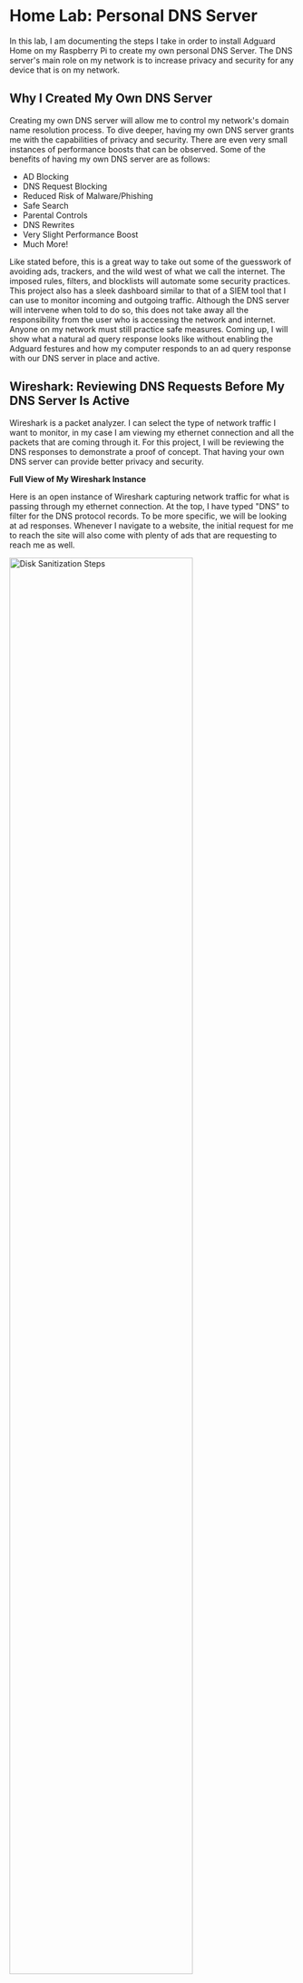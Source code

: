 <h1>Home Lab: Personal DNS Server</h1>
In this lab, I am documenting the steps I take in order to install Adguard Home on my Raspberry Pi to create my own personal DNS Server. The DNS server's main role on my network is to increase privacy and security for any device that is on my network.

<h2>Why I Created My Own DNS Server</h2>
Creating my own DNS server will allow me to control my network's domain name resolution process. To dive deeper, having my own DNS server grants me with the capabilities of privacy and security. There are even very small instances of performance boosts that can be observed. Some of the benefits of having my own DNS server are as follows:

- AD Blocking
- DNS Request Blocking
- Reduced Risk of Malware/Phishing
- Safe Search
- Parental Controls
- DNS Rewrites
- Very Slight Performance Boost
- Much More!

Like stated before, this is a great way to take out some of the guesswork of avoiding ads, trackers, and the wild west of what we call the internet. The imposed rules, filters, and blocklists will automate some security practices. This project also has a sleek dashboard similar to that of a SIEM tool that I can use to monitor incoming and outgoing traffic. Although the DNS server will intervene when told to do so, this does not take away all the responsibility from the user who is accessing the network and internet. Anyone on my network must still practice safe measures. Coming up, I will show what a natural ad query response looks like without enabling the Adguard festures and how my computer responds to an ad query response with our DNS server in place and active. 
<br />
<h2>Wireshark: Reviewing DNS Requests Before My DNS Server Is Active</h2>
Wireshark is a packet analyzer. I can select the type of network traffic I want to monitor, in my case I am viewing my ethernet connection and all the packets that are coming through it. For this project, I will be reviewing the DNS responses to demonstrate a proof of concept. That having your own DNS server can provide better privacy and security. 

<b> </b>

<b>Full View of My Wireshark Instance</b>

Here is an open instance of Wireshark capturing network traffic for what is passing through my ethernet connection. At the top, I have typed "DNS" to filter for the DNS protocol records. To be more specific, we will be looking at ad responses. Whenever I navigate to a website, the initial request for me to reach the site will also come with plenty of ads that are requesting to reach me as well.

<img src="https://i.imgur.com/T104SFS.png" height="80%" width="80%" alt="Disk Sanitization Steps"/>

In short, the red highlighted records are all ad responses that are being directed to my browser's view of the website when the ad request returns a successful response.

<b>My Target DNS Query Response</b>


Highlighted is the DNS response record we are going to focus in on. You can already tell that without any protection, the response from my router shows the DNS record and from there will appear on the website when I am browsing. That is a successful ad request and response. If I click on the ad, I will get linked to the ad website. To quickly touch the surface level risks of ads, simply by clicking an ad can put your computer at risk. You may be taken to an "ad" site that can use different phising tactics that can inevitably install malware onto your system.

<img src="https://i.imgur.com/InzXEOS.png" height="80%" width="80%" alt="Disk Sanitization Steps"/>

<b>Target DNS Query Response - Answer</b>

Wireshark also grants the capability of looking at the response in depth. Take note of how response answers appear.

<img src="https://i.imgur.com/S5SMN2h.png" height="80%" width="80%" alt="Disk Sanitization Steps"/>

<h2>Wireshark: Reviewing DNS Requests After My DNS Server Is Active</h2>

<b>My Target DNS Query Responses</b>

Notice that many of the DNS Query Response Records have a new "irregular" address of 0.0.0.0. That is because the DNS server is responding to the requests with what many would call a DNS sinkhole address. We essentially respond with the address of 0.0.0.0 and send the ads there instead of my PC's address essentially blocking the ads from ever reaching my computer.

<img src="https://i.imgur.com/wup6m61.png" height="80%" width="80%" alt="Disk Sanitization Steps"/>


<b>Target DNS Query Response - Answer</b>

Here are the details (answer) of the query response. 

<img src="https://i.imgur.com/mD9L0JS.png" height="80%" width="80%" alt="Disk Sanitization Steps"/>

<h2>Resources and Supplies Used</h2>

- <b>Raspberry Pi 5</b>
- <b>Mini SD Card</b>
- <b>Mini SD Card Reader</b>
- <b>Computer</b>
- <b>All-in-One Modem</b> - Would recommend buying third party equipment so you dont run into roadblocks like I did.

<h2>DNS Server Setup</h2>

<b>I will avoid showing how I set up my Raspberry Pi as there are many tutorials that anyone can watch on Youtube. You will have to SSH into the deivce in order to complete the DNS server setup. Just make sure you use the following command to get your Raspberry Pi updated with the latest updates/patches!</b>

- sudo apt update

Once you have SSH'ed into the Pi and updated it, run the following command:

- curl -s -S -L https://raw.githubusercontent.com/AdguardTeam/AdGuardHome/master/scripts/install.sh | sh -s -- -v

<img src="https://i.imgur.com/GpA8lcp.png" height="80%" width="80%" alt="Disk Sanitization Steps"/>
Note: This screenshot is not from my personal Pi as I already have it installed and do not want to wipe my settings to get an accurate picture of the CLI at point of the installment.

<b> </b>

This will essentially send a request to the URL that is in the command to grab and download Adguard Home onto the PI. Once the download was finished, the CLI prompted me with an address for me to navigate to to complete setup of Adguard Home on the PI. The address led me to a login page where I had to update my password. Then, there was a setup page I had to follow in order to get my devices to connect to the DNS server that I just created. Since my ISP does not allow me to update the DNS settings of the provided all-in-one modem, I had to manually input the given DNS server addresses on my devices. Essentially, I went to my network settings on each device and navigated to the DNS Configuration settings. Here, I switched from automatic DNS to manual and addded every DNS address to each device. When I buy my own router, I will be able to setup the DNS addresses at the router level to avoid having to add the addresses on every new device. This has not become annoying yet as I do not have much people over for me to be connecting new devices but that time will come.

<b> </b>

<img src="https://i.imgur.com/dFzwNoC.png" height="80%" width="80%" alt="Disk Sanitization Steps"/>


<!--
 ```diff
- text in red
+ text in green
! text in orange
# text in gray
@@ text in purple (and bold)@@
```
--!>
